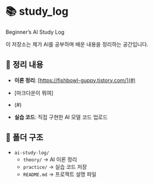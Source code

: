 # 📚 study_log
Beginner’s AI Study Log

이 저장소는 제가 AI를 공부하며 배운 내용을 정리하는 공간입니다.





## 📌 정리 내용
- **이론 정리**: [https://fishbowl-guppy.tistory.com/](#)
- [마크다운이 뭐여]

- (#)
- **실습 코드**: 직접 구현한 AI 모델 코드 업로드





## 📂 폴더 구조
- `ai-study-log/`
  - `theory/` → AI 이론 정리
  - `practice/` → 실습 코드 저장
  - `README.md` → 프로젝트 설명 파일
